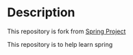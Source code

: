 # Description
This repository is fork from [Spring Project](https://github.com/spring-projects/spring-framework)

This repository is to help learn spring